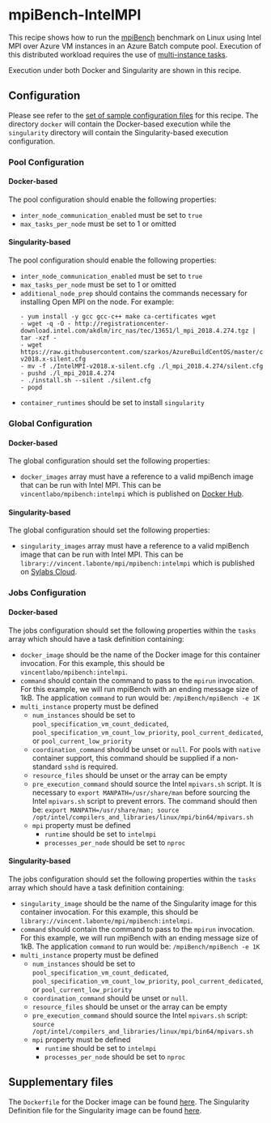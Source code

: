 # mpiBench-IntelMPI
This recipe shows how to run the
[mpiBench](https://github.com/LLNL/mpiBench) benchmark
on Linux using Intel MPI over Azure VM instances in an Azure
Batch compute pool. Execution of this distributed workload requires the use of
[multi-instance tasks](../../docs/80-batch-shipyard-multi-instance-tasks.md).

Execution under both Docker and Singularity are shown in this recipe.

## Configuration
Please see refer to the [set of sample configuration files](./config) for
this recipe. The directory `docker` will contain the Docker-based execution
while the `singularity` directory will contain the Singularity-based
execution configuration.

### Pool Configuration
#### Docker-based
The pool configuration should enable the following properties:
* `inter_node_communication_enabled` must be set to `true`
* `max_tasks_per_node` must be set to 1 or omitted

#### Singularity-based
The pool configuration should enable the following properties:
* `inter_node_communication_enabled` must be set to `true`
* `max_tasks_per_node` must be set to 1 or omitted
* `additional_node_prep` should contains the commands necessary for
  installing Open MPI on the node. For example:
    ```
    - yum install -y gcc gcc-c++ make ca-certificates wget
    - wget -q -O - http://registrationcenter-download.intel.com/akdlm/irc_nas/tec/13651/l_mpi_2018.4.274.tgz | tar -xzf -
    - wget https://raw.githubusercontent.com/szarkos/AzureBuildCentOS/master/config/azure/IntelMPI-v2018.x-silent.cfg
    - mv -f ./IntelMPI-v2018.x-silent.cfg ./l_mpi_2018.4.274/silent.cfg
    - pushd ./l_mpi_2018.4.274
    - ./install.sh --silent ./silent.cfg
    - popd
    ```
* `container_runtimes` should be set to install `singularity`

### Global Configuration
#### Docker-based
The global configuration should set the following properties:
* `docker_images` array must have a reference to a valid mpiBench image that
can be run with Intel MPI. This can be `vincentlabo/mpibench:intelmpi` which
is published on [Docker Hub](https://hub.docker.com/r/vincentlabo/mpibench).

#### Singularity-based
The global configuration should set the following properties:
* `singularity_images` array must have a reference to a valid mpiBench image
that can be run with Intel MPI. This can be
`library://vincent.labonte/mpi/mpibench:intelmpi` which is published on
[Sylabs Cloud](https://cloud.sylabs.io/library/vincent.labonte/mpi/mpibench).

### Jobs Configuration
#### Docker-based
The jobs configuration should set the following properties within the `tasks`
array which should have a task definition containing:
* `docker_image` should be the name of the Docker image for this container
invocation. For this example, this should be `vincentlabo/mpibench:intelmpi`.
* `command` should contain the command to pass to the `mpirun` invocation.
For this example, we will run mpiBench with an ending message size of 1kB.
The application `command` to run would be: `/mpiBench/mpiBench -e 1K`
* `multi_instance` property must be defined
  * `num_instances` should be set to `pool_specification_vm_count_dedicated`,
    `pool_specification_vm_count_low_priority`, `pool_current_dedicated`, or
    `pool_current_low_priority`
  * `coordination_command` should be unset or `null`. For pools with
    `native` container support, this command should be supplied if
    a non-standard `sshd` is required.
  * `resource_files` should be unset or the array can be empty
  * `pre_execution_command` should source the Intel `mpivars.sh` script. It is
    necessary to `export MANPATH=/usr/share/man` before sourcing the Intel
    `mpivars.sh` script to prevent errors. The command should then be:
    `export MANPATH=/usr/share/man; source /opt/intel/compilers_and_libraries/linux/mpi/bin64/mpivars.sh`
  * `mpi` property must be defined
    * `runtime` should be set to `intelmpi`
    * `processes_per_node` should be set to `nproc`

#### Singularity-based
The jobs configuration should set the following properties within the `tasks`
array which should have a task definition containing:
* `singularity_image` should be the name of the Singularity image for this
container invocation. For this example, this should be
`library://vincent.labonte/mpi/mpibench:intelmpi`.
* `command` should contain the command to pass to the `mpirun` invocation.
For this example, we will run mpiBench with an ending message size of 1kB.
The application `command` to run would be: `/mpiBench/mpiBench -e 1K`
* `multi_instance` property must be defined
  * `num_instances` should be set to `pool_specification_vm_count_dedicated`,
    `pool_specification_vm_count_low_priority`, `pool_current_dedicated`, or
    `pool_current_low_priority`
  * `coordination_command` should be unset or `null`.
  * `resource_files` should be unset or the array can be empty
  * `pre_execution_command` should source the Intel `mpivars.sh` script:
    `source /opt/intel/compilers_and_libraries/linux/mpi/bin64/mpivars.sh`
  * `mpi` property must be defined
    * `runtime` should be set to `intelmpi`
    * `processes_per_node` should be set to `nproc`

## Supplementary files
The `Dockerfile` for the Docker image can be found [here](./docker).
The Singularity Definition file for the Singularity image can be found
[here](./singularity).
